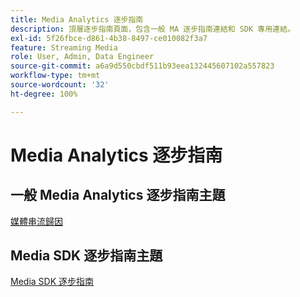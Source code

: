 ```yaml
---
title: Media Analytics 逐步指南
description: 頂層逐步指南頁面，包含一般 MA 逐步指南連結和 SDK 專用連結。
exl-id: 5f26fbce-d861-4b38-8497-ce010082f3a7
feature: Streaming Media
role: User, Admin, Data Engineer
source-git-commit: a6a9d550cbdf511b93eea132445607102a557823
workflow-type: tm+mt
source-wordcount: '32'
ht-degree: 100%

---
```


# Media Analytics 逐步指南

## 一般 Media Analytics 逐步指南主題

[媒體串流歸因](/help/use-cases/media-analytics-cookbook/media-dimensions.md)

## Media SDK 逐步指南主題

[Media SDK 逐步指南](/help/use-cases/cookbook/sdk-cookbook-overview.md)
